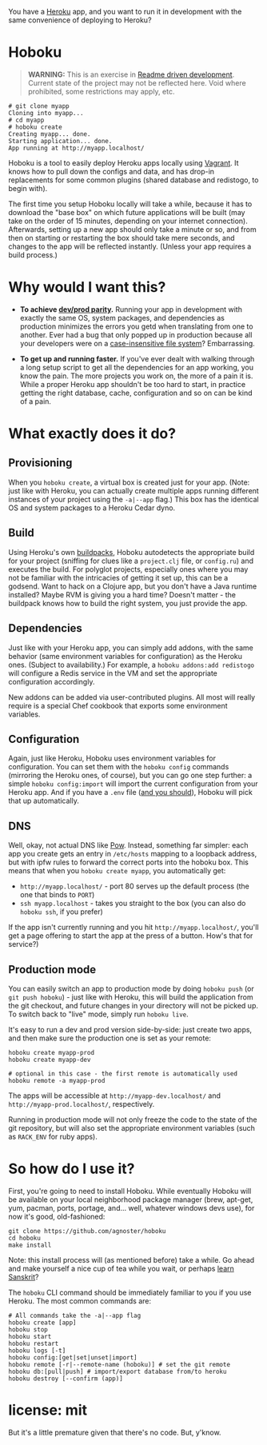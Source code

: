 You have a [Heroku][] app, and you want to run it in development with the same
convenience of deploying to Heroku?

# Hoboku

> **WARNING:** This is an exercise in [Readme driven development][RDD]. Current
state of the project may not be reflected here. Void where prohibited, some
restrictions may apply, etc.

    # git clone myapp
    Cloning into myapp...
    # cd myapp
    # hoboku create
    Creating myapp... done.
    Starting application... done.
    App running at http://myapp.localhost/

Hoboku is a tool to easily deploy Heroku apps locally using [Vagrant][]. It
knows how to pull down the configs and data, and has drop-in replacements for
some common plugins (shared database and redistogo, to begin with).

The first time you setup Hoboku locally will take a while, because it has to
download the "base box" on which future applications will be built (may take on the
order of 15 minutes, depending on your internet connection). Afterwards, setting up
a new app should only take a minute or so, and from then on starting or restarting
the box should take mere seconds, and changes to the app will be reflected
instantly. (Unless your app requires a build process.)

# Why would I want this?

* **To achieve [dev/prod parity][].** Running your app in development with
  exactly the same OS, system packages, and dependencies as production
  minimizes the errors you getd when translating from one to another. Ever had
  a bug that only popped up in production because all your developers were on a
  [case-insensitive file system][HFS+]? Embarrassing.

* **To get up and running faster.** If you've ever dealt with walking through a
  long setup script to get all the dependencies for an app working, you know
  the pain. The more projects you work on, the more of a pain it is. While a
  proper Heroku app shouldn't be too hard to start, in practice getting the
  right database, cache, configuration and so on can be kind of a pain.

# What exactly does it do?

## Provisioning

When you `hoboku create`, a virtual box is created just for your app. (Note: just
like with Heroku, you can actually create multiple apps running different instances
of your project using the `-a|--app` flag.) This box has the identical OS and system
packages to a Heroku Cedar dyno.

## Build

Using Heroku's own [buildpacks][], Hoboku autodetects the appropriate build for your
project (sniffing for clues like a `project.clj` file, or `config.ru`) and executes
the build. For polyglot projects, especially ones where you may not be familiar with
the intricacies of getting it set up, this can be a godsend. Want to hack on a
Clojure app, but you don't have a Java runtime installed? Maybe RVM is giving you a
hard time? Doesn't matter - the buildpack knows how to build the right system, you
just provide the app.

## Dependencies

Just like with your Heroku app, you can simply add addons, with the same behavior
(same environment variables for configuration) as the Heroku ones. (Subject to
availability.) For example, a `hoboku addons:add redistogo` will configure a Redis
service in the VM and set the appropriate configuration accordingly.

New addons can be added via user-contributed plugins. All most will really require
is a special Chef cookbook that exports some environment variables.

## Configuration

Again, just like Heroku, Hoboku uses environment variables for configuration. You
can set them with the `hoboku config` commands (mirroring the Heroku ones, of
course), but you can go one step further: a simple `hoboku config:import` will
import the current configuration from your Heroku app. And if you have a `.env` file
([and you should][.env]), Hoboku will pick that up automatically.

## DNS

Well, okay, not actual DNS like [Pow][]. Instead, something far simpler: each app
you create gets an entry in `/etc/hosts` mapping to a loopback address, but with
ipfw rules to forward the correct ports into the hoboku box. This means that when
you `hoboku create myapp`, you automatically get:

  * `http://myapp.localhost/` - port 80 serves up the default process (the one that
    binds to `PORT`)
  * `ssh myapp.localhost` - takes you straight to the box (you can also do `hoboku
    ssh`, if you prefer)

If the app isn't currently running and you hit `http://myapp.localhost/`, you'll get
a page offering to start the app at the press of a button. How's that for service?)

## Production mode

You can easily switch an app to production mode by doing `hoboku push` (or `git push
hoboku`) - just like with Heroku, this will build the application from the git
checkout, and future changes in your directory will not be picked up. To switch back
to "live" mode, simply run `hoboku live`.

It's easy to run a dev and prod version side-by-side: just create two apps, and then
make sure the production one is set as your remote:

    hoboku create myapp-prod
    hoboku create myapp-dev

    # optional in this case - the first remote is automatically used
    hoboku remote -a myapp-prod

The apps will be accessible at `http://myapp-dev.localhost/` and
`http://myapp-prod.localhost/`, respectively.

Running in production mode will not only freeze the code to the state of the git
repository, but will also set the appropriate environment variables (such as
`RACK_ENV` for ruby apps).

# So how do I use it?

First, you're going to need to install Hoboku. While eventually Hoboku will be
available on your local neighborhood package manager (brew, apt-get, yum,
pacman, ports, portage, and... well, whatever windows devs use), for now it's
good, old-fashioned:

    git clone https://github.com/agnoster/hoboku
    cd hoboku
    make install

Note: this install process will (as mentioned before) take a while. Go ahead
and make yourself a nice cup of tea while you wait, or perhaps [learn
Sanskrit][]?

The `hoboku` CLI command should be immediately familiar to you if you use
Heroku. The most common commands are:

    # All commands take the -a|--app flag
    hoboku create [app]
    hoboku stop
    hoboku start
    hoboku restart
    hoboku logs [-t]
    hoboku config:[get|set|unset|import]
    hoboku remote [-r|--remote-name (hoboku)] # set the git remote 
    hoboku db:[pull|push] # import/export database from/to heroku
    hoboku destroy [--confirm (app)]

# license: mit

But it's a little premature given that there's no code. But, y'know.

[Heroku]: http://www.heroku.com/ "Heroku Cloud Application Platform"
[RDD]: http://tom.preston-werner.com/2010/08/23/readme-driven-development.html "Tom Preston-Warner: Readme Driven Development"
[Vagrant]: http://vagrantup.com/ "Vagrant: Virtualized development made easy"
[dev/prod parity]: http://www.12factor.net/dev-prod-parity "The Twelve Factor App: Dev/prod parity"
[HFS+]: http://phaq.phunsites.net/2011/04/29/mac-os-hfs-case-insensitiveness-screws-svn/ "Mac OS HFS+ case-insensitivenesss screws SVN"
[learn Sanskrit]: http://www.penny-arcade.com/comic/2008/02/06 "Penny Arcade: We Are Only Trying To Help"
[Pow]: http://pow.cx/ "Pow: Knock Out Rails & Rack Apps Like a Superhero"
[.env]: https://devcenter.heroku.com/articles/config-vars#using-foreman-and-herokuconfig "Heroku: Config Vars - Local Setup"
[buildpacks]: https://devcenter.heroku.com/articles/buildpacks "Heroku: Buildpacks"
